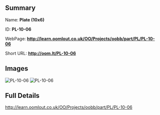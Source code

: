 

## Summary
 
Name: __Plate (10x6)__

ID: __PL-10-06__

WebPage: __http://learn.oomlout.co.uk/OO/Projects/oobb/part/PL/PL-10-06__

Short URL: __http://oom.lt/PL-10-06__


## Images
![PL-10-06](http://oomlout.com/oobb-gen/parts/PL/PL-10-06/PL-10-06_01_420.jpg)
![PL-10-06](http://oomlout.com/oobb-gen/parts/PL/PL-10-06/PL-10-06_420.png)




## Full Details

 http://learn.oomlout.co.uk/OO/Projects/oobb/part/PL/PL-10-06


